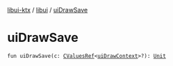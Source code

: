[libui-ktx](../index.md) / [libui](index.md) / [uiDrawSave](./ui-draw-save.md)

# uiDrawSave

`fun uiDrawSave(c: `[`CValuesRef`](../kotlinx.cinterop/-c-values-ref/index.md)`<`[`uiDrawContext`](ui-draw-context.md)`>?): `[`Unit`](https://kotlinlang.org/api/latest/jvm/stdlib/kotlin/-unit/index.html)